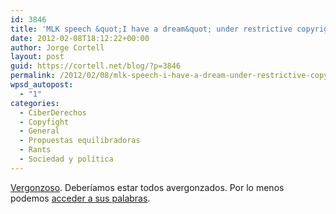 ```yaml
---
id: 3846
title: 'MLK speech &quot;I have a dream&quot; under restrictive copyright'
date: 2012-02-08T18:12:22+00:00
author: Jorge Cortell
layout: post
guid: https://cortell.net/blog/?p=3846
permalink: /2012/02/08/mlk-speech-i-have-a-dream-under-restrictive-copyright/
wpsd_autopost:
  - "1"
categories:
  - CiberDerechos
  - Copyfight
  - General
  - Propuestas equilibradoras
  - Rants
  - Sociedad y polí­tica
---
```

<a title="https://actuable.es/peticiones/sony-emi-liberad-discurso-i-have-dream-martin" href="https://actuable.es/peticiones/sony-emi-liberad-discurso-i-have-dream-martin" target="_blank">Vergonzoso</a>. Deberíamos estar todos avergonzados. Por lo menos podemos <a title="https://www.hartford-hwp.com/archives/45a/index-bca.html" href="https://www.hartford-hwp.com/archives/45a/index-bca.html" target="_blank">acceder a sus palabras</a>.